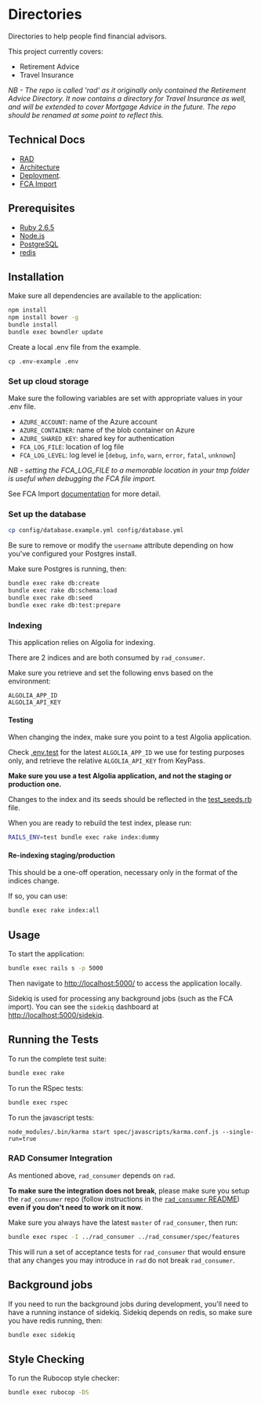 # Directories

Directories to help people find financial advisors.

This project currently covers:

* Retirement Advice
* Travel Insurance

*NB - The repo is called 'rad' as it originally only contained the Retirement Advice Directory.
It now contains a directory for Travel Insurance as well, and will be extended to cover Mortgage
Advice in the future. The repo should be renamed at some point to reflect this.*

## Technical Docs <a name="tech-docs"></a>

* [RAD](https://github.com/moneyadviceservice/technical-docs/tree/master/rad)
* [Architecture](https://github.com/moneyadviceservice/technical-docs/blob/master/rad/architecture.md)
* [Deployment](https://github.com/moneyadviceservice/technical-docs/blob/master/rad/deployment.md).
* [FCA Import](https://github.com/moneyadviceservice/technical-docs/blob/master/rad/running_fca_import_locally.md)

## Prerequisites

* [Ruby 2.6.5](http://www.ruby-lang.org/en)
* [Node.js](http://nodejs.org/)
* [PostgreSQL](http://www.postgresql.org/)
* [redis](http://redis.io)

## Installation

Make sure all dependencies are available to the application:

```sh
npm install
npm install bower -g
bundle install
bundle exec bowndler update
```

Create a local .env file from the example.

```
cp .env-example .env
```

### Set up cloud storage

Make sure the following variables are set with appropriate values in your .env file.

- `AZURE_ACCOUNT`: name of the Azure account
- `AZURE_CONTAINER`: name of the blob container on Azure
- `AZURE_SHARED_KEY`: shared key for authentication
- `FCA_LOG_FILE`: location of log file
- `FCA_LOG_LEVEL`: log level ie [`debug`, `info`, `warn`, `error`, `fatal`, `unknown`]

*NB - setting the FCA_LOG_FILE to a memorable location in your tmp folder is useful when debugging the FCA file import.*

See FCA Import [documentation](#tech-docs) for more detail.

### Set up the database

```sh
cp config/database.example.yml config/database.yml
```

Be sure to remove or modify the `username` attribute depending on how you've configured your Postgres install.

Make sure Postgres is running, then:

```sh
bundle exec rake db:create
bundle exec rake db:schema:load
bundle exec rake db:seed
bundle exec rake db:test:prepare
```

### Indexing

This application relies on Algolia for indexing.

There are 2 indices and are both consumed by `rad_consumer`.

Make sure you retrieve and set the following envs based on the environment:

```
ALGOLIA_APP_ID
ALGOLIA_API_KEY
```

#### Testing

When changing the index, make sure you point to a test Algolia application.

Check [.env.test](./.env.test) for the latest `ALGOLIA_APP_ID` we use for testing
purposes only, and retrieve the relative `ALGOLIA_API_KEY` from KeyPass.

**Make sure you use a test Algolia application, and not the staging or production one.**

Changes to the index and its seeds should be reflected in the [test_seeds.rb](./lib/algolia_index/test_seeds.rb)
file.

When you are ready to rebuild the test index, please run:

```sh
RAILS_ENV=test bundle exec rake index:dummy
```

#### Re-indexing staging/production

This should be a one-off operation, necessary only in the format of the indices
change.

If so, you can use:

```sh
bundle exec rake index:all
```

## Usage

To start the application:

```sh
bundle exec rails s -p 5000
```

Then navigate to [http://localhost:5000/](http://localhost:5000/) to access the
application locally.

Sidekiq is used for processing any background jobs (such as the FCA import).
You can see the `sidekiq` dashboard at [http://localhost:5000/sidekiq](http://localhost:5000/sidekiq).

## Running the Tests

To run the complete test suite:

```sh
bundle exec rake
```

To run the RSpec tests:

```sh
bundle exec rspec
```

To run the javascript tests:

```
node_modules/.bin/karma start spec/javascripts/karma.conf.js --single-run=true
```

### RAD Consumer Integration

As mentioned above, `rad_consumer` depends on `rad`.

**To make sure the integration does not break**, please make sure you setup the
`rad_consumer` repo (follow instructions in the [`rad_consumer` README](https://github.com/moneyadviceservice/rad_consumer#rad-consumer)) **even if you
don't need to work on it now**.

Make sure you always have the latest `master` of `rad_consumer`, then run:

```sh
bundle exec rspec -I ../rad_consumer ../rad_consumer/spec/features
```

This will run a set of acceptance tests for `rad_consumer` that would ensure
that any changes you may introduce in `rad` do not break `rad_consumer`.


## Background jobs

If you need to run the background jobs during development, you'll need to have
a running instance of sidekiq. Sidekiq depends on redis, so make sure you have
redis running, then:

```sh
bundle exec sidekiq
```

## Style Checking

To run the Rubocop style checker:

```sh
bundle exec rubocop -DS
```

